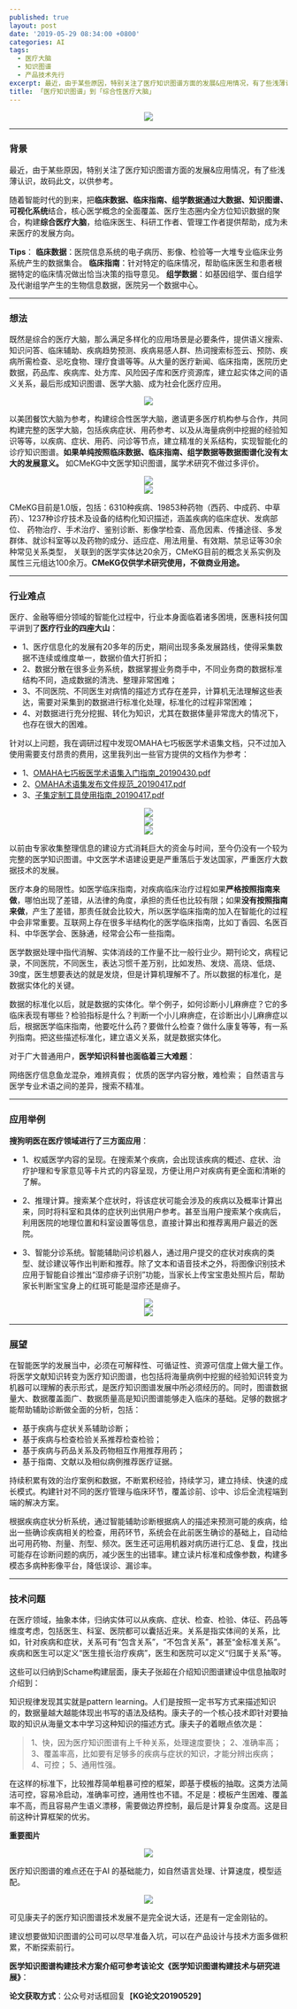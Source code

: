 ```yaml
---
published: true
layout: post
date: '2019-05-29 08:34:00 +0800'
categories: AI
tags:
  - 医疗大脑
  - 知识图谱
  - 产品技术先行
excerpt: 最近，由于某些原因，特别关注了医疗知识图谱方面的发展&应用情况，有了些浅薄认识，故码此文，以供参考。
title: 「医疗知识图谱」到「综合性医疗大脑」
---
```

<div align="center"><img src="https://www.bobinsun.cn/assets/images/logo-top.jpg"/></div>

---

### 背景

最近，由于某些原因，特别关注了医疗知识图谱方面的发展&应用情况，有了些浅薄认识，故码此文，以供参考。

随着智能时代的到来，把**临床数据、临床指南、组学数据通过大数据、知识图谱、可视化系统**结合，核心医学概念的全面覆盖、医疗生态圈内全方位知识数据的聚合，构建**综合医疗大脑**，给临床医生、科研工作者、管理工作者提供帮助，成为未来医疗的发展方向。


**Tips**：
**临床数据**：医院信息系统的电子病历、影像、检验等一大堆专业临床业务系统产生的数据集合。
**临床指南**：针对特定的临床情况，帮助临床医生和患者根据特定的临床情况做出恰当决策的指导意见。
**组学数据**：如基因组学、蛋白组学及代谢组学产生的生物信息数据，医院另一个数据中心。

---

### 想法

既然是综合的医疗大脑，那么满足多样化的应用场景是必要条件，提供语义搜索、知识问答、临床辅助、疾病趋势预测、疾病易感人群、热词搜索标签云、预防、疾病所需检查、忌吃食物、理疗食谱等等。从大量的医疗新闻、临床指南，医院历史数据，药品库、疾病库、处方库、风险因子库和医疗资源库，建立起实体之间的语义关系，最后形成知识图谱、医学大脑、成为社会化医疗应用。

<div align="center"><img src="https://www.bobinsun.cn/assets/images/0001.png"/></div>


以美团餐饮大脑为参考，构建综合性医学大脑，邀请更多医疗机构参与合作，共同构建完整的医学大脑，包括疾病症状、用药参考、以及从海量病例中挖掘的经验知识等等，以疾病、症状、用药、问诊等节点，建立精准的关系结构，实现智能化的诊疗知识图谱。**如果单纯按照临床数据、临床指南、组学数据等数据图谱化没有太大的发展意义。** 如CMeKG中文医学知识图谱，属学术研究不做过多评价。

<div align="center"><img src="https://www.bobinsun.cn/assets/images/0002.jpeg"/></div>

<div align="center"><img src="https://www.bobinsun.cn/assets/images/0003.jpeg"/></div>


CMeKG目前是1.0版，包括：6310种疾病、19853种药物（西药、中成药、中草药）、1237种诊疗技术及设备的结构化知识描述，涵盖疾病的临床症状、发病部位、 药物治疗、手术治疗、鉴别诊断、影像学检查、高危因素、传播途径、多发群体、就诊科室等以及药物的成分、适应症、用法用量、有效期、禁忌证等30余种常见关系类型， 关联到的医学实体达20余万，CMeKG目前的概念关系实例及属性三元组达100余万。**CMeKG仅供学术研究使用，不做商业用途。**

---

### 行业难点

医疗、金融等细分领域的智能化过程中，行业本身面临着诸多困境，医惠科技何国平讲到了**医疗行业的四座大山**：

* 1、医疗信息化的发展有20多年的历史，期间出现多条发展路线，使得采集数据不连续或维度单一，数据价值大打折扣；
* 2、数据分散在很多业务系统，数据掌握业务商手中，不同业务商的数据标准结构不同，造成数据的清洗、整理非常困难；
* 3、不同医院、不同医生对病情的描述方式存在差异，计算机无法理解这些表达，需要对采集到的数据进行标准化处理，标准化的过程非常困难；
* 4、对数据进行充分挖掘、转化为知识，尤其在数据体量非常庞大的情况下，也存在很大的困难。

针对以上问题，我在调研过程中发现OMAHA七巧板医学术语集文档，只不过加入使用需要支付昂贵的费用，这里我列出一些官方提供的文档作为参考：

* 1、[OMAHA七巧板医学术语集入门指南_20190430.pdf](https://www.bobinsun.cn/assets/pdf/OMAHA%E4%B8%83%E5%B7%A7%E6%9D%BF%E5%8C%BB%E5%AD%A6%E6%9C%AF%E8%AF%AD%E9%9B%86%E5%85%A5%E9%97%A8%E6%8C%87%E5%8D%97_20190430.pdf)
* 2、[OMAHA术语集发布文件规范_20190417.pdf](https://www.bobinsun.cn/assets/pdf/OMAHA%E6%9C%AF%E8%AF%AD%E9%9B%86%E5%8F%91%E5%B8%83%E6%96%87%E4%BB%B6%E8%A7%84%E8%8C%83_20190417.pdf)
* 3、[子集定制工具使用指南_20190417.pdf](https://www.bobinsun.cn/assets/pdf/https://www.bobinsun.cn/assets/pdf/%E5%AD%90%E9%9B%86%E5%AE%9A%E5%88%B6%E5%B7%A5%E5%85%B7%E4%BD%BF%E7%94%A8%E6%8C%87%E5%8D%97_20190417.pdf)

<div align="center"><img src="https://www.bobinsun.cn/assets/images/0004.png"/></div>

<div align="center"><img src="https://www.bobinsun.cn/assets/images/0005.png"/></div>

<div align="center"><img src="https://www.bobinsun.cn/assets/images/0006.png"/></div>

以前由专家收集整理信息的建设方式消耗巨大的资金与时间，至今仍没有一个较为完整的医学知识图谱。中文医学术语建设更是严重落后于发达国家，严重医疗大数据技术的发展。

医疗本身的局限性。如医学临床指南，对疾病临床治疗过程如果**严格按照指南来做**，哪怕出现了差错，从法律的角度，承担的责任也比较有限；如果**没有按照指南来做**，产生了差错，那责任就会比较大，所以医学临床指南的加入在智能化的过程中会非常重要。互联网上存在很多半结构化的医学临床指南，比如丁香园、名医百科、中华医学会、医脉通，经常会公布一些指南。

医学数据处理中指代消解、实体消歧的工作量不比一般行业少。期刊论文，病程记录，不同医院，不同医生，表达习惯千差万别，比如发热、发烧、高烧、低烧、39度，医生想要表达的就是发烧，但是计算机理解不了。所以数据的标准化，是数据实体化的关键。

数据的标准化以后，就是数据的实体化。举个例子，如何诊断小儿麻痹症？它的多临床表现有哪些？检验指标是什么？判断一个小儿麻痹症，在诊断出小儿麻痹症以后，根据医学临床指南，他要吃什么药？要做什么检查？做什么康复等等，有一系列指南。把这些描述标准化，建立语义关系，就是数据实体化。

对于广大普通用户，**医学知识科普也面临着三大难题**：

网络医疗信息鱼龙混杂，难辨真假；
优质的医学内容分散，难检索；
自然语言与医学专业术语之间的差异，搜索不精准。

---

### 应用举例

**搜狗明医在医疗领域进行了三方面应用**：

* 1、权威医学内容的呈现。在搜索某个疾病，会出现该疾病的概述、症状、治疗护理和专家意见等卡片式的内容呈现，方便让用户对疾病有更全面和清晰的了解。

* 2、推理计算。搜索某个症状时，将该症状可能会涉及的疾病以及概率计算出来，同时将科室和具体的症状列出供用户参考。甚至当用户搜索某个疾病后，利用医院的地理位置和科室设置等信息，直接计算出和推荐离用户最近的医院。

* 3、智能分诊系统。智能辅助问诊机器人，通过用户提交的症状对疾病的类型、就诊建议等作出判断和推荐。除了文本和语音技术之外，将图像识别技术应用于智能自诊推出“湿疹痱子识别”功能，当家长上传宝宝患处照片后，帮助家长判断宝宝身上的红斑可能是湿疹还是痱子。

<div align="center"><img src="https://www.bobinsun.cn/assets/images/0007.jpeg"/></div>

<div align="center"><img src="https://www.bobinsun.cn/assets/images/0008.jpeg"/></div>

---

### 展望

在智能医学的发展当中，必须在可解释性、可循证性、资源可信度上做大量工作。将医学文献知识转变为医疗知识图谱，也包括将海量病例中挖掘的经验知识转变为机器可以理解的表示形式，是医疗知识图谱发展中所必须经历的。同时，图谱数据量大、数据覆盖面广、数据质量高是知识图谱能够走入临床的基础。足够的数据才能帮助辅助诊断做全面的分析，包括：

* 基于疾病与症状关系辅助诊断；
* 基于疾病与检查检验关系推荐检查检验；
* 基于疾病与药品关系及药物相互作用推荐用药；
* 基于指南、文献以及相似病例推荐医疗证据。

持续积累有效的治疗案例和数据，不断累积经验，持续学习，建立持续、快速的成长模式。构建针对不同的医疗管理与临床环节，覆盖诊前、诊中、诊后全流程端到端的解决方案。

根据疾病症状分析系统，通过智能辅助诊断根据病人的描述来预测可能的疾病，给出一些确诊疾病相关的检查，用药环节，系统会在此前医生确诊的基础上，自动给出可用药物、剂量、剂型、频次。医生还可运用机器对病历进行汇总、复盘，找出可能存在诊断问题的病历，减少医生的出错率。建立读片标准和成像参数，构建多模态多病种影像平台，降低误诊、漏诊率。

---

### 技术问题

在医疗领域，抽象本体，归纳实体可以从疾病、症状、检查、检验、体征、药品等维度考虑，包括医生、科室、医院都可以囊括近来。关系是指实体间的关系，比如，针对疾病和症状，关系可有“包含关系”，“不包含关系”，甚至“金标准关系”。疾病和医生可以定义“医生擅长治疗疾病”，医生和医院可以定义“归属于关系”等。

这些可以归纳到Schame构建层面，康夫子张超在介绍知识图谱建设中信息抽取时介绍到：

知识规律发现其实就是pattern learning。人们是按照一定书写方式来描述知识的，数据量越大越能体现出书写的语法及结构。康夫子的一个核心技术即针对要抽取的知识从海量文本中学习这种知识的描述方式。康夫子的着眼点依次是：

> 1、快，因为医疗知识图谱有上千种关系，处理速度要快；
> 2、准确率高；
> 3、覆盖率高，比如要有足够多的疾病与症状的知识，才能分辨出疾病；
> 4、可控；
> 5、通用性强。

在这样的标准下，比较推荐简单粗暴可控的框架，即基于模板的抽取。这类方法简洁可控，容易冷启动，准确率可控，通用性也不错。不足是：模板产生困难、覆盖率不高，而且容易产生语义漂移，需要做边界控制，最后是计算复杂度高。这是目前这种计算框架的优劣。

**重要图片**

<div align="center"><img src="https://www.bobinsun.cn/assets/images/0009.jpg"/></div>

医疗知识图谱的难点还在于AI 的基础能力，如自然语言处理、计算速度，模型适配。

<div align="center"><img src="https://www.bobinsun.cn/assets/images/0010.jpg"/></div>

可见康夫子的医疗知识图谱技术发展不是完全说大话，还是有一定金刚钻的。

建议想要做知识图谱的公司可以尽早准备入坑，可以在产品设计与技术方面多做积累，不断探索前行。

**医学知识图谱构建技术方案介绍可参考该论文《医学知识图谱构建技术与研究进展》**：

**论文获取方式**：公众号对话框回复【**KG论文20190529**】



